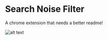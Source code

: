 # Search Noise Filter

A chrome extension that needs a better readme!

![alt text](https://github.com/asparagii/SearchNoiseFilter/blob/master/img/screenshot0.png?raw=true)

